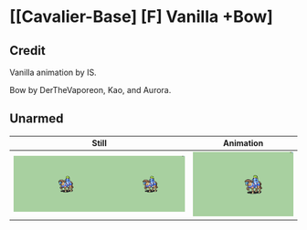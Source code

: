 # [\[Cavalier-Base\] \[F\] Vanilla +Bow]

## Credit

Vanilla animation by IS.

Bow by DerTheVaporeon, Kao, and Aurora.

## Unarmed

| Still | Animation |
| :---: | :-------: |
| ![Unarmed still](./Unarmed_000.png) | ![Unarmed animation](./Unarmed.gif) |
